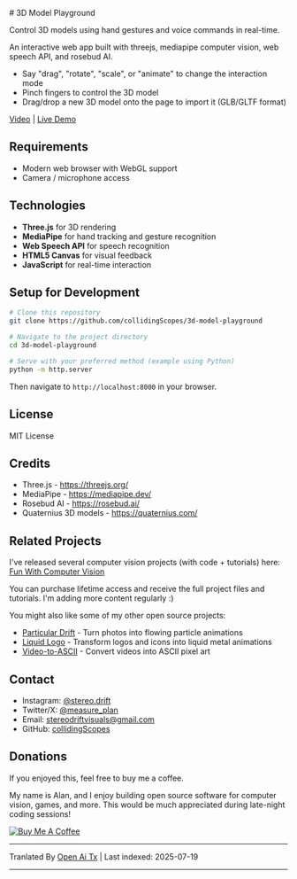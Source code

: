 <translate-content># 3D Model Playground

Control 3D models using hand gestures and voice commands in real-time.

An interactive web app built with threejs, mediapipe computer vision, web speech API, and rosebud AI.

- Say "drag", "rotate", "scale", or "animate" to change the interaction mode
- Pinch fingers to control the 3D model
- Drag/drop a new 3D model onto the page to import it (GLB/GLTF format)

[Video](https://youtu.be/_I1E44Fp1Es?si=lR2otqR_-ZGdIGXT) | [Live Demo](https://collidingscopes.github.io/3d-model-playground/)

## Requirements

- Modern web browser with WebGL support
- Camera / microphone access

## Technologies

- **Three.js** for 3D rendering
- **MediaPipe** for hand tracking and gesture recognition
- **Web Speech API** for speech recognition
- **HTML5 Canvas** for visual feedback
- **JavaScript** for real-time interaction

## Setup for Development

```bash
# Clone this repository
git clone https://github.com/collidingScopes/3d-model-playground

# Navigate to the project directory
cd 3d-model-playground

# Serve with your preferred method (example using Python)
python -m http.server
```
Then navigate to `http://localhost:8000` in your browser.

## License

MIT License

## Credits

- Three.js - https://threejs.org/
- MediaPipe - https://mediapipe.dev/
- Rosebud AI - https://rosebud.ai/
- Quaternius 3D models - https://quaternius.com/

## Related Projects

I've released several computer vision projects (with code + tutorials) here:
[Fun With Computer Vision](https://www.funwithcomputervision.com/)

You can purchase lifetime access and receive the full project files and tutorials. I'm adding more content regularly :)

You might also like some of my other open source projects:

- [Particular Drift](https://collidingScopes.github.io/particular-drift) - Turn photos into flowing particle animations
- [Liquid Logo](https://collidingScopes.github.io/liquid-logo) - Transform logos and icons into liquid metal animations
- [Video-to-ASCII](https://collidingScopes.github.io/ascii) - Convert videos into ASCII pixel art

## Contact

- Instagram: [@stereo.drift](https://www.instagram.com/stereo.drift/)
- Twitter/X: [@measure_plan](https://x.com/measure_plan)
- Email: [stereodriftvisuals@gmail.com](https://raw.githubusercontent.com/collidingScopes/3d-model-playground/main/mailto:stereodriftvisuals@gmail.com)
- GitHub: [collidingScopes](https://github.com/collidingScopes)

## Donations

If you enjoyed this, feel free to buy me a coffee.

My name is Alan, and I enjoy building open source software for computer vision, games, and more. This would be much appreciated during late-night coding sessions!

[![Buy Me A Coffee](https://www.buymeacoffee.com/assets/img/custom_images/yellow_img.png)](https://www.buymeacoffee.com/stereoDrift)


---

Tranlated By [Open Ai Tx](https://github.com/OpenAiTx/OpenAiTx) | Last indexed: 2025-07-19

---